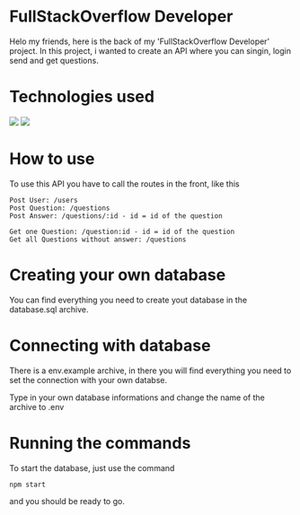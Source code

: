 <h1>FullStackOverflow Developer</h1>

Helo my friends, here is the back of my 'FullStackOverflow Developer' project. In this project, i wanted to create an API where you can singin, login send and get questions.

<h1> Technologies used</h1>

<img src='https://img.shields.io/badge/JavaScript-323330?style=for-the-badge&logo=javascript&logoColor=F7DF1E' />

<img src='https://img.shields.io/badge/PostgreSQL-316192?style=for-the-badge&logo=postgresql&logoColor=white' />

<h1> How to use </h1>

To use this API you have to call the routes in the front, like this

    Post User: /users
    Post Question: /questions
    Post Answer: /questions/:id - id = id of the question

    Get one Question: /question:id - id = id of the question
    Get all Questions without answer: /questions

<h1> Creating your own database </h1>

You can find everything you need to create yout database in the database.sql archive.

<h1> Connecting with database </h1>

There is a env.example archive, in there you will find everything you need to set the connection with your own databse.

Type in your own database informations and change the name of the archive to .env

<h1> Running the commands </h1>

To start the database, just use the command

    npm start

and you should be ready to go.